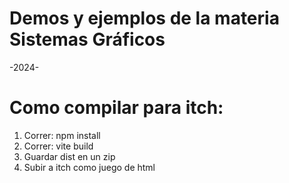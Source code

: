 # Demos y ejemplos de la materia Sistemas Gráficos

-2024-

# Como compilar para itch:
<ol>
    <li> Correr: npm install</li>
    <li> Correr: vite build</li>
    <li> Guardar dist en un zip</li>
    <li> Subir a itch como juego de html</li>
</ol>